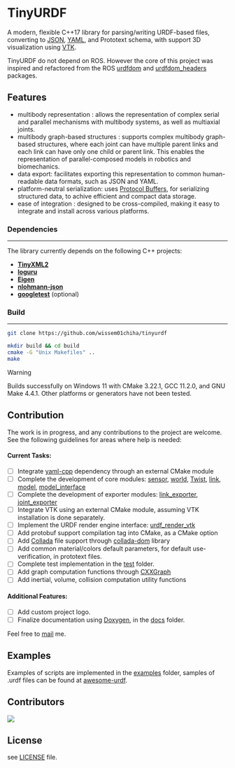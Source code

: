TinyURDF
=========

A modern, flexible C++17 library for parsing/writing URDF-based files, converting to [JSON](https://www.json.org/example.html), [YAML](https://en.wikipedia.org/wiki/YAML), and Prototext schema, with support 3D visualization using [VTK](https://vtk.org/).

TinyURDF do not depend on ROS. However the core of this project was inspired and refactored from the ROS [urdfdom](https://github.com/ros/urdfdom) and [urdfdom_headers](https://github.com/ros/urdfdom_headers) packages. 


Features
--------

- multibody representation : allows the representation of complex serial and parallel mechanisms with multibody systems, as well as multiaxial joints.
- multibody graph-based structures : supports complex multibody graph-based structures, where each joint can have multiple parent links and each link can have only one child or parent link. This enables the representation of parallel-composed models in robotics and biomechanics.
- data export: facilitates exporting this representation to common human-readable data formats, such as JSON and YAML.
- platform-neutral serialization: uses [Protocol Buffers](https://protobuf.dev/), for serializing structured data, to achive efficient and compact data storage.
- ease of integration : designed to be cross-compiled, making it easy to integrate and install across various platforms.

### Dependencies
------------

The library currently depends on the following C++ projects:


  - **[TinyXML2](https://github.com/leethomason/tinyxml2)**
  - **[loguru](https://github.com/emilk/loguru)** 
  - **[Eigen](https://eigen.tuxfamily.org)**
  - **[nlohmann-json](https://github.com/nlohmann/json)**
  - **[googletest](https://github.com/google/googletest)** (optional)

### Build  
------------

```bash
git clone https://github.com/wissem01chiha/tinyurdf

mkdir build && cd build
cmake -G "Unix Makefiles" ..
make
```
> [!WARNING]   
> Builds successfully on Windows 11 with CMake 3.22.1, GCC 11.2.0, and GNU Make 4.4.1. Other platforms or generators have not been tested.


Contribution
------------
The work is in progress, and any contributions to the project are welcome. See the following guidelines for areas where help is needed:

#### Current Tasks:

- [ ] Integrate [yaml-cpp](https://github.com/jbeder/yaml-cpp) dependency through an external CMake module
- [ ] Complete the development of core modules: [sensor](/include/tinyurdf/sensor.h), [world](/include/tinyurdf/world.h), [Twist](include/tinyurdf/twist.h), [link](include/tinyurdf/link.h), [model](include/tinyurdf/model.h), [model_interface](/include/tinyurdf/model_interface.h)
- [ ] Complete the development of exporter modules: [link_exporter](include/tinyurdf/link_exporter.h), [joint_exporter](include/tinyurdf/joint_exporter.h)
- [ ] Integrate VTK using an external CMake module, assuming VTK installation is done separately.
- [ ] Implement the URDF render engine interface: [urdf_render_vtk](include/tinyurdf/urdf_render_vtk.h)
- [ ] Add protobuf support compilation tag into CMake, as a CMake option
- [ ] Add [Collada](https://en.wikipedia.org/wiki/COLLADA) file support through [collada-dom](https://github.com/rdiankov/collada-dom) library
- [ ] Add common material/colors default parameters, for default use-verification, in prototext files.
- [ ] Complete test implementation in the [test](test/) folder.
- [ ] Add graph computation functions through [CXXGraph](https://github.com/ZigRazor/CXXGraph)
- [ ] Add inertial, volume, collision computation utility functions

#### Additional Features:
- [ ] Add custom project logo.
- [ ] Finalize documentation using [Doxygen](), in the [docs](/docs/) folder.

Feel free to [mail](mailto:chihawissem08@gmail.com) me.

  
Examples  
------------  
Examples of scripts are implemented in the [examples](/examples/) folder, samples of .urdf files can be found at [awesome-urdf](https://github.com/ami-iit/awesome-urdf).


Contributors
------------
<a href="https://github.com/wissem01chiha/tinyurdf/graphs/contributors">
  <img src="https://contrib.rocks/image?repo=wissem01chiha/tinyurdf" />
</a>

License
------------
see [LICENSE](/LICENSE) file.

